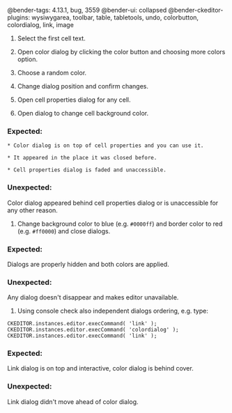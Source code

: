 @bender-tags: 4.13.1, bug, 3559
@bender-ui: collapsed
@bender-ckeditor-plugins: wysiwygarea, toolbar, table, tabletools, undo, colorbutton, colordialog, link, image

1. Select the first cell text.

1. Open color dialog by clicking the color button and choosing more colors option.

1. Choose a random color.

1. Change dialog position and confirm changes.

1. Open cell properties dialog for any cell.

1. Open dialog to change cell background color.

  ### Expected:
    * Color dialog is on top of cell properties and you can use it.

    * It appeared in the place it was closed before.

    * Cell properties dialog is faded and unaccessible.

  ### Unexpected:
  Color dialog appeared behind cell properties dialog or is unaccessible for any other reason.

1. Change background color to blue (e.g. `#0000ff`) and border color to red (e.g. `#ff0000`) and close dialogs.

  ### Expected:
  Dialogs are properly hidden and both colors are applied.

  ### Unexpected:
  Any dialog doesn't disappear and makes editor unavailable.

1. Using console check also independent dialogs ordering, e.g. type:
```
CKEDITOR.instances.editor.execCommand( 'link' );
CKEDITOR.instances.editor.execCommand( 'colordialog' );
CKEDITOR.instances.editor.execCommand( 'link' );
```

  ### Expected:
  Link dialog is on top and interactive, color dialog is behind cover.

  ### Unexpected:
  Link dialog didn't move ahead of color dialog.
